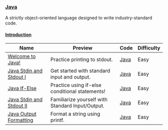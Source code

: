 
### [Java](https://www.hackerrank.com/domains/java)
A strictly object-oriented language designed to write industry-standard code.


#### [Introduction](https://www.hackerrank.com/domains/java/java-introduction)

Name | Preview | Code | Difficulty
---- | ------- | ---- | ----------
[Welcome to Java!](https://www.hackerrank.com/challenges/welcome-to-java)|Practice printing to stdout.|[Java](java-introduction/welcome-to-java.java)|Easy
[ Java Stdin and Stdout I](https://www.hackerrank.com/challenges/java-stdin-and-stdout-1)|Get started with standard input and output.|[Java](java-introduction/java-stdin-and-stdout-1.java)|Easy
[Java If-Else](https://www.hackerrank.com/challenges/java-if-else)|Practice using if-else conditional statements!|[Java](java-introduction/java-if-else.java)|Easy
[Java Stdin and Stdout II](https://www.hackerrank.com/challenges/java-stdin-stdout)|Familiarize yourself with Standard Input/Output.|[Java](java-introduction/java-stdin-stdout.java)|Easy
[Java Output Formatting](https://www.hackerrank.com/challenges/java-output-formatting)|Format a string using printf.|[Java](java-introduction/java-output-formatting.java)|Easy

